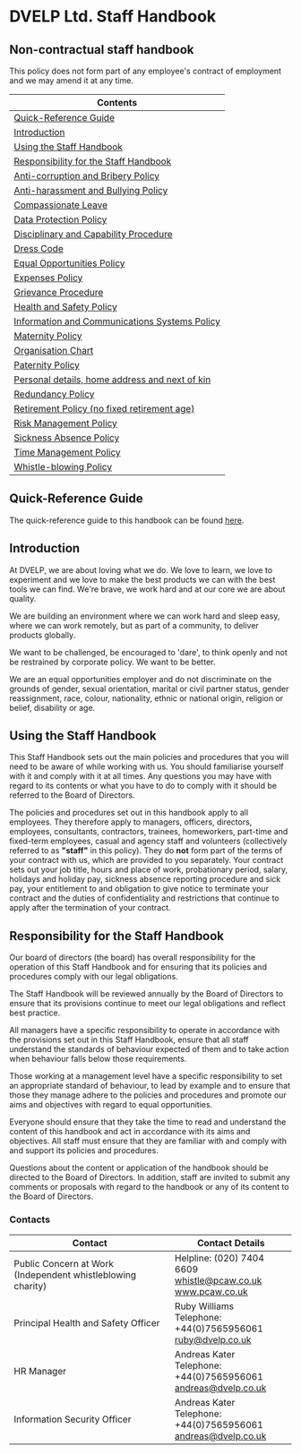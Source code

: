
# DVELP Ltd. Staff Handbook

## Non-contractual staff handbook
This policy does not form part of any employee&#39;s contract of employment and we may amend it at any time.

| Contents        |
| --- |
| [Quick-Reference Guide](quick-reference.md)        |
| [Introduction](#Introduction)        |
| [Using the Staff Handbook](#using-the-staff-handbook)        |
| [Responsibility for the Staff Handbook](#Responsibility-for-the-Staff-Handbook)        |
| [Anti-corruption and Bribery Policy](best-practice/anti-corruption.md)|
| [Anti-harassment and Bullying Policy](best-practice/anti-harassment.md)|
| [Compassionate Leave](hr/compassionate-leave.md)|
| [Data Protection Policy](data-security/data-protection-policy.md)|
| [Disciplinary and Capability Procedure](hr/disciplinary-procedure.md)        |
| [Dress Code](hr/dress-code.md)|
| [Equal Opportunities Policy](hr/equal-opportunities.md)        |
| [Expenses Policy](hr/expenses-policy.md)        |
| [Grievance Procedure](hr/grievance-procedure.md)|
| [Health and Safety Policy](best-practice/health-and-safety-policy.md)|
| [Information and Communications Systems Policy](data-security/info-communication-policy.md)|
| [Maternity Policy](hr/maternity-policy.md)|
| [Organisation Chart](hr/org-chart.md)|
| [Paternity Policy](hr/paternity-policy.md)|
| [Personal details, home address and next of kin](hr/personal-details.md)|
| [Redundancy Policy](hr/redundancy-policy.md)|
| [Retirement Policy (no fixed retirement age)](hr/retirement-policy.md)|
| [Risk Management Policy](risk-management/risk-management.md)|
| [Sickness Absence Policy](hr/absence.md)|
| [Time Management Policy](quick-reference.md#time-management)|
| [Whistle-blowing Policy](best-practice/whistle-blowing-policy.md)|

## Quick-Reference Guide 
The quick-reference guide to this handbook can be found [here](quick-reference.md).

## Introduction

At DVELP, we are about loving what we do. We love to learn, we love to experiment and we love to make the best products we can with the best tools we can find. We&#39;re brave, we work hard and at our core we are about quality.

We are building an environment where we can work hard and sleep easy, where we can work remotely, but as part of a community, to deliver products globally.

We want to be challenged, be encouraged to &#39;dare&#39;, to think openly and not be restrained by corporate policy.  We want to be better.

We are an equal opportunities employer and do not discriminate on the grounds of gender, sexual orientation, marital or civil partner status, gender reassignment, race, colour, nationality, ethnic or national origin, religion or belief, disability or age.

## Using the Staff Handbook

This Staff Handbook sets out the main policies and procedures that you will need to be aware of while working with us. You should familiarise yourself with it and comply with it at all times. Any questions you may have with regard to its contents or what you have to do to comply with it should be referred to the Board of Directors.

The policies and procedures set out in this handbook apply to all employees.  They therefore apply to managers, officers, directors, employees, consultants, contractors, trainees, homeworkers, part-time and fixed-term employees, casual and agency staff and volunteers (collectively referred to as **&quot;staff&quot;** in this policy). They do **not** form part of the terms of your contract with us, which are provided to you separately.  Your contract sets out your job title, hours and place of work, probationary period, salary, holidays and holiday pay, sickness absence reporting procedure and sick pay, your entitlement to and obligation to give notice to terminate your contract and the duties of confidentiality and restrictions that continue to apply after the termination of your contract.

## Responsibility for the Staff Handbook

Our board of directors (the board) has overall responsibility for the operation of this Staff Handbook and for ensuring that its policies and procedures comply with our legal obligations.

The Staff Handbook will be reviewed annually by the Board of Directors to ensure that its provisions continue to meet our legal obligations and reflect best practice.

All managers have a specific responsibility to operate in accordance with the provisions set out in this Staff Handbook, ensure that all staff understand the standards of behaviour expected of them and to take action when behaviour falls below those requirements.

Those working at a management level have a specific responsibility to set an appropriate standard of behaviour, to lead by example and to ensure that those they manage adhere to the policies and procedures and promote our aims and objectives with regard to equal opportunities.

Everyone should ensure that they take the time to read and understand the content of this handbook and act in accordance with its aims and objectives.  All staff must ensure that they are familiar with and comply with and support its policies and procedures.

Questions about the content or application of the handbook should be directed to the Board of Directors. In addition, staff are invited to submit any comments or proposals with regard to the handbook or any of its content to the Board of Directors.

### Contacts

| Contact | Contact Details |
| --- | --- |
| Public Concern at Work (Independent whistleblowing charity) | Helpline: (020) 7404 6609 <br/> whistle@pcaw.co.uk <br/> www.pcaw.co.uk |
| Principal Health and Safety Officer | Ruby Williams <br/> Telephone: +44(0)7565956061 <br/> ruby@dvelp.co.uk |
| HR Manager | Andreas Kater <br/> Telephone: +44(0)7565956061 <br/> andreas@dvelp.co.uk |
| Information Security Officer | Andreas Kater <br/> Telephone: +44(0)7565956061 <br/> andreas@dvelp.co.uk |




